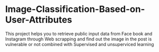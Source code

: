 # Image-Classification-Based-on-User-Attributes


This project helps you to retrieve public input data from Face book and Instagram through Web scrapping and find out the image in the post is vulnerable or not combined with Supervised and unsuperviced learning 
